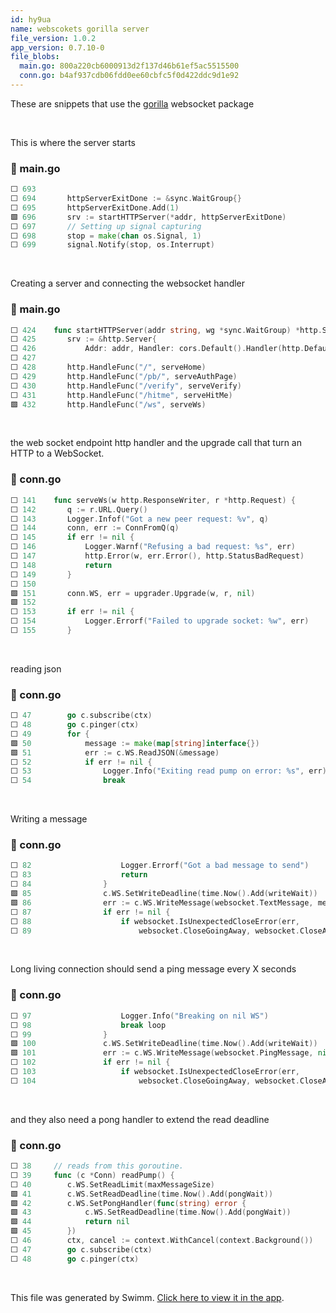 ```yaml
---
id: hy9ua
name: webscokets gorilla server
file_version: 1.0.2
app_version: 0.7.10-0
file_blobs:
  main.go: 800a220cb6000913d2f137d46b61ef5ac5515500
  conn.go: b4af937cdb06fdd0ee60cbfc5f0d422ddc9d1e92
---
```


These are snippets that use the [gorilla](https://github.com/gorilla/websocket) websocket package

<br/>

This is where the server starts
<!-- NOTE-swimm-snippet: the lines below link your snippet to Swimm -->
### 📄 main.go
```go
⬜ 693    
⬜ 694    	httpServerExitDone := &sync.WaitGroup{}
⬜ 695    	httpServerExitDone.Add(1)
🟩 696    	srv := startHTTPServer(*addr, httpServerExitDone)
⬜ 697    	// Setting up signal capturing
⬜ 698    	stop = make(chan os.Signal, 1)
⬜ 699    	signal.Notify(stop, os.Interrupt)
```

<br/>

Creating a server and connecting the websocket handler
<!-- NOTE-swimm-snippet: the lines below link your snippet to Swimm -->
### 📄 main.go
```go
⬜ 424    func startHTTPServer(addr string, wg *sync.WaitGroup) *http.Server {
⬜ 425    	srv := &http.Server{
⬜ 426    		Addr: addr, Handler: cors.Default().Handler(http.DefaultServeMux)}
⬜ 427    
⬜ 428    	http.HandleFunc("/", serveHome)
⬜ 429    	http.HandleFunc("/pb/", serveAuthPage)
⬜ 430    	http.HandleFunc("/verify", serveVerify)
⬜ 431    	http.HandleFunc("/hitme", serveHitMe)
🟩 432    	http.HandleFunc("/ws", serveWs)
```

<br/>

the web socket endpoint http handler and the upgrade call that turn an HTTP to a WebSocket.
<!-- NOTE-swimm-snippet: the lines below link your snippet to Swimm -->
### 📄 conn.go
```go
⬜ 141    func serveWs(w http.ResponseWriter, r *http.Request) {
⬜ 142    	q := r.URL.Query()
⬜ 143    	Logger.Infof("Got a new peer request: %v", q)
⬜ 144    	conn, err := ConnFromQ(q)
⬜ 145    	if err != nil {
⬜ 146    		Logger.Warnf("Refusing a bad request: %s", err)
⬜ 147    		http.Error(w, err.Error(), http.StatusBadRequest)
⬜ 148    		return
⬜ 149    	}
⬜ 150    
🟩 151    	conn.WS, err = upgrader.Upgrade(w, r, nil)
🟩 152    
⬜ 153    	if err != nil {
⬜ 154    		Logger.Errorf("Failed to upgrade socket: %w", err)
⬜ 155    	}
```

<br/>

reading json
<!-- NOTE-swimm-snippet: the lines below link your snippet to Swimm -->
### 📄 conn.go
```go
⬜ 47     	go c.subscribe(ctx)
⬜ 48     	go c.pinger(ctx)
⬜ 49     	for {
🟩 50     		message := make(map[string]interface{})
🟩 51     		err := c.WS.ReadJSON(&message)
⬜ 52     		if err != nil {
⬜ 53     			Logger.Info("Exiting read pump on error: %s", err)
⬜ 54     			break
```

<br/>

Writing a message
<!-- NOTE-swimm-snippet: the lines below link your snippet to Swimm -->
### 📄 conn.go
```go
⬜ 82     				Logger.Errorf("Got a bad message to send")
⬜ 83     				return
⬜ 84     			}
🟩 85     			c.WS.SetWriteDeadline(time.Now().Add(writeWait))
🟩 86     			err := c.WS.WriteMessage(websocket.TextMessage, message)
⬜ 87     			if err != nil {
⬜ 88     				if websocket.IsUnexpectedCloseError(err,
⬜ 89     					websocket.CloseGoingAway, websocket.CloseAbnormalClosure) {
```

<br/>

Long living connection should send a ping message every X seconds
<!-- NOTE-swimm-snippet: the lines below link your snippet to Swimm -->
### 📄 conn.go
```go
⬜ 97     				Logger.Info("Breaking on nil WS")
⬜ 98     				break loop
⬜ 99     			}
🟩 100    			c.WS.SetWriteDeadline(time.Now().Add(writeWait))
🟩 101    			err := c.WS.WriteMessage(websocket.PingMessage, nil)
⬜ 102    			if err != nil {
⬜ 103    				if websocket.IsUnexpectedCloseError(err,
⬜ 104    					websocket.CloseGoingAway, websocket.CloseAbnormalClosure) {
```

<br/>

and they also need a pong handler to extend the read deadline
<!-- NOTE-swimm-snippet: the lines below link your snippet to Swimm -->
### 📄 conn.go
```go
⬜ 38     // reads from this goroutine.
⬜ 39     func (c *Conn) readPump() {
⬜ 40     	c.WS.SetReadLimit(maxMessageSize)
🟩 41     	c.WS.SetReadDeadline(time.Now().Add(pongWait))
🟩 42     	c.WS.SetPongHandler(func(string) error {
🟩 43     		c.WS.SetReadDeadline(time.Now().Add(pongWait))
🟩 44     		return nil
🟩 45     	})
⬜ 46     	ctx, cancel := context.WithCancel(context.Background())
⬜ 47     	go c.subscribe(ctx)
⬜ 48     	go c.pinger(ctx)
```

<br/>

This file was generated by Swimm. [Click here to view it in the app](https://app.swimm.io/repos/Z2l0aHViJTNBJTNBcGVlcmJvb2slM0ElM0F0dXppZw==/docs/hy9ua).